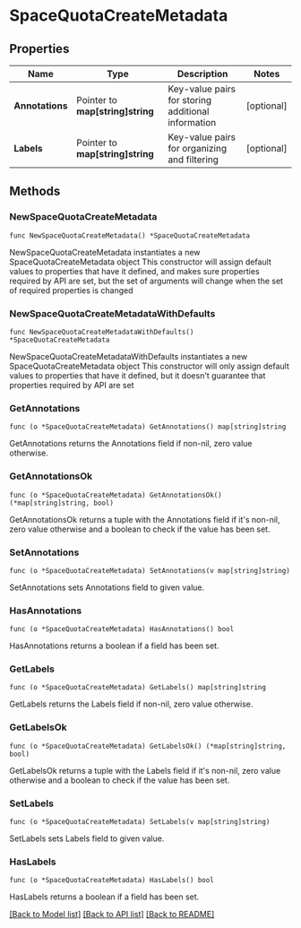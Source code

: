 # SpaceQuotaCreateMetadata

## Properties

Name | Type | Description | Notes
------------ | ------------- | ------------- | -------------
**Annotations** | Pointer to **map[string]string** | Key-value pairs for storing additional information | [optional] 
**Labels** | Pointer to **map[string]string** | Key-value pairs for organizing and filtering | [optional] 

## Methods

### NewSpaceQuotaCreateMetadata

`func NewSpaceQuotaCreateMetadata() *SpaceQuotaCreateMetadata`

NewSpaceQuotaCreateMetadata instantiates a new SpaceQuotaCreateMetadata object
This constructor will assign default values to properties that have it defined,
and makes sure properties required by API are set, but the set of arguments
will change when the set of required properties is changed

### NewSpaceQuotaCreateMetadataWithDefaults

`func NewSpaceQuotaCreateMetadataWithDefaults() *SpaceQuotaCreateMetadata`

NewSpaceQuotaCreateMetadataWithDefaults instantiates a new SpaceQuotaCreateMetadata object
This constructor will only assign default values to properties that have it defined,
but it doesn't guarantee that properties required by API are set

### GetAnnotations

`func (o *SpaceQuotaCreateMetadata) GetAnnotations() map[string]string`

GetAnnotations returns the Annotations field if non-nil, zero value otherwise.

### GetAnnotationsOk

`func (o *SpaceQuotaCreateMetadata) GetAnnotationsOk() (*map[string]string, bool)`

GetAnnotationsOk returns a tuple with the Annotations field if it's non-nil, zero value otherwise
and a boolean to check if the value has been set.

### SetAnnotations

`func (o *SpaceQuotaCreateMetadata) SetAnnotations(v map[string]string)`

SetAnnotations sets Annotations field to given value.

### HasAnnotations

`func (o *SpaceQuotaCreateMetadata) HasAnnotations() bool`

HasAnnotations returns a boolean if a field has been set.

### GetLabels

`func (o *SpaceQuotaCreateMetadata) GetLabels() map[string]string`

GetLabels returns the Labels field if non-nil, zero value otherwise.

### GetLabelsOk

`func (o *SpaceQuotaCreateMetadata) GetLabelsOk() (*map[string]string, bool)`

GetLabelsOk returns a tuple with the Labels field if it's non-nil, zero value otherwise
and a boolean to check if the value has been set.

### SetLabels

`func (o *SpaceQuotaCreateMetadata) SetLabels(v map[string]string)`

SetLabels sets Labels field to given value.

### HasLabels

`func (o *SpaceQuotaCreateMetadata) HasLabels() bool`

HasLabels returns a boolean if a field has been set.


[[Back to Model list]](../README.md#documentation-for-models) [[Back to API list]](../README.md#documentation-for-api-endpoints) [[Back to README]](../README.md)


